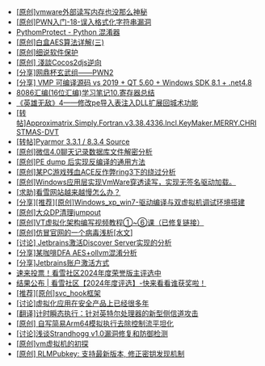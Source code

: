 + [[原创]vmware外部读写内存也没那么神秘](https://bbs.kanxue.com/thread-284956.htm)
+ [[原创]PWN入门-18-误入格式化字符串漏洞](https://bbs.kanxue.com/thread-285054.htm)
+ [PythomProtect - Python 混淆器](https://bbs.kanxue.com/thread-285032.htm)
+ [[原创]白盒AES算法详解(三)](https://bbs.kanxue.com/thread-285052.htm)
+ [[原创]细说软件保护](https://bbs.kanxue.com/thread-284629.htm)
+ [[原创] 淺談Cocos2djs逆向](https://bbs.kanxue.com/thread-283299.htm)
+ [[分享]网鼎杯玄武组——PWN2](https://bbs.kanxue.com/thread-284494.htm)
+ [[分享] VMP 可编译源码 vs 2019 + QT 5.60 + Windows SDK 8.1 + .net4.8](https://bbs.kanxue.com/thread-279860.htm)
+ [8086汇编(16位汇编)学习笔记10.寄存器总结](https://bbs.kanxue.com/thread-285053.htm)
+ [《英雄无敌》4——修改pe导入表注入DLL扩展回城术功能](https://bbs.kanxue.com/thread-284644.htm)
+ [[转帖]Approximatrix.Simply.Fortran.v3.38.4336.Incl.KeyMaker.MERRY.CHRISTMAS-DVT](https://bbs.kanxue.com/thread-285055.htm)
+ [[转帖]Pyarmor 3.3.1 / 8.3.4 Source](https://bbs.kanxue.com/thread-278534.htm)
+ [[原创]微信4.0聊天记录数据库文件解密分析](https://bbs.kanxue.com/thread-284417.htm)
+ [[原创]PE dump 后实现反编译的通用方法](https://bbs.kanxue.com/thread-284958.htm)
+ [[原创]某PC游戏残血ACE反作弊ring3下的绕过分析](https://bbs.kanxue.com/thread-284667.htm)
+ [[原创]Windows应用层实现VmWare穿透读写，实现无签名驱动加载。](https://bbs.kanxue.com/thread-276176.htm)
+ [[求助]看雪网站越来越慢怎么办？](https://bbs.kanxue.com/thread-285057.htm)
+ [[分享][推荐][原创]Windows_xp_win7-驱动编译与双虚拟机调试环境搭建](https://bbs.kanxue.com/thread-285034.htm)
+ [[原创]大众DP清理jumpout](https://bbs.kanxue.com/thread-285056.htm)
+ [[原创]VT虚拟化架构编写视频教程①~⑥课（已修复链接）](https://bbs.kanxue.com/thread-211973.htm)
+ [[原创]仿冒官网的一个病毒浅析[水文]](https://bbs.kanxue.com/thread-284927.htm)
+ [[讨论] Jetbrains激活Discover Server实现的分析](https://bbs.kanxue.com/thread-283941.htm)
+ [[分享]某咖啡DFA AES+ollvm混淆分析](https://bbs.kanxue.com/thread-284992.htm)
+ [[分享]Jetbrains账户激活方式](https://bbs.kanxue.com/thread-284298.htm)
+ [速来投票！看雪社区2024年度荣誉版主评选中](https://bbs.kanxue.com/thread-284944.htm)
+ [结果公布 | 看雪社区【2024年度评选】-快来看看谁获奖啦！](https://bbs.kanxue.com/thread-284945.htm)
+ [[推荐][原创]svc_hook框架](https://bbs.kanxue.com/thread-284713.htm)
+ [[讨论]虚拟化应用在安全产品上已经很多年](https://bbs.kanxue.com/thread-285058.htm)
+ [[翻译]计时瞬态执行：针对英特尔处理器的新型侧信道攻击](https://bbs.kanxue.com/thread-277021.htm)
+ [[原创] 自写简易Arm64模拟执行去除控制流平坦化](https://bbs.kanxue.com/thread-284890.htm)
+ [[讨论]浅谈Strandhogg v1.0漏洞修复和防御检测](https://bbs.kanxue.com/thread-285059.htm)
+ [[原创]vm虚拟机的初探](https://bbs.kanxue.com/thread-284883.htm)
+ [[原创] RLMPubkey: 支持最新版本, 修正密钥发现机制](https://bbs.kanxue.com/thread-284203.htm)
